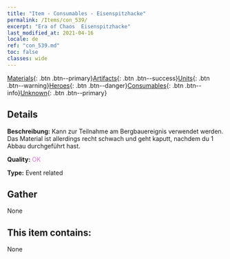 ```yaml
---
title: "Item - Consumables - Eisenspitzhacke"
permalink: /Items/con_539/
excerpt: "Era of Chaos  Eisenspitzhacke"
last_modified_at: 2021-04-16
locale: de
ref: "con_539.md"
toc: false
classes: wide
---
```

 [Materials](/de/Items/){: .btn .btn--primary}[Artifacts](/de/Items/Artifacts/){: .btn .btn--success}[Units](/de/Items/Units/){: .btn .btn--warning}[Heroes](/de/Items/Heroes/){: .btn .btn--danger}[Consumables](/de/Items/Consumables/){: .btn .btn--info}[Unknown](/de/Items/Unknown/){: .btn .btn--primary}

## Details
 **Beschreibung:** Kann zur Teilnahme am Bergbauereignis verwendet werden. Das Material ist allerdings recht schwach und geht kaputt, nachdem du 1 Abbau durchgeführt hast.

 **Quality:** <span style="color: #DA70D6">OK</span>

 **Type:** Event related

## Gather

  None

## This item contains:

  None

